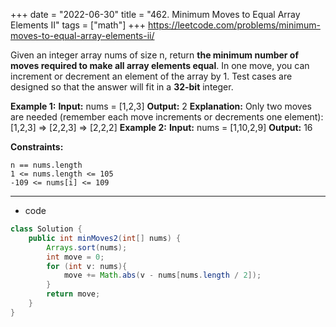+++ 
date = "2022-06-30"
title = "462. Minimum Moves to Equal Array Elements II"
tags = ["math"]
+++
https://leetcode.com/problems/minimum-moves-to-equal-array-elements-ii/

Given an integer array nums of size n, return __the minimum number of moves required to make all array elements equal__.
In one move, you can increment or decrement an element of the array by 1.
Test cases are designed so that the answer will fit in a **32-bit** integer.
 
**Example 1:**
**Input:** nums = [1,2,3] **Output:** 2 **Explanation:** Only two moves are needed (remember each move increments or decrements one element): [1,2,3] => [2,2,3] => [2,2,2] 
**Example 2:**
**Input:** nums = [1,10,2,9] **Output:** 16 
 
**Constraints:**
 	
	n == nums.length 	
	1 <= nums.length <= 105 	
	-109 <= nums[i] <= 109

---
- code
```java
class Solution {
    public int minMoves2(int[] nums) {
        Arrays.sort(nums);
        int move = 0;
        for (int v: nums){
            move += Math.abs(v - nums[nums.length / 2]);
        }
        return move;
    }
}
```
